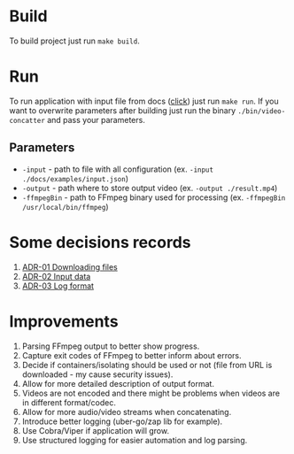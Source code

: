 # Build

To build project just run `make build`.

# Run

To run application with input file from docs ([click](./examples/input.json)) just run `make run`. If you want to overwrite parameters after building just run the binary `./bin/video-concatter` and pass your parameters.

## Parameters

* `-input` - path to file with all configuration (ex. `-input ./docs/examples/input.json`)
* `-output` - path where to store output video (ex. `-output ./result.mp4`)
* `-ffmpegBin` - path to FFmpeg binary used for processing (ex. `-ffmpegBin /usr/local/bin/ffmpeg`)

# Some decisions records

1. [ADR-01 Downloading files](./adr/adr_01_dowloading_files.md)
1. [ADR-02 Input data](./adr/adr_02_input_data.md)
1. [ADR-03 Log format](./adr/adr_03_log_format.md)

# Improvements

1. Parsing FFmpeg output to better show progress.
2. Capture exit codes of FFmpeg to better inform about errors.
3. Decide if containers/isolating should be used or not (file from URL is downloaded - my cause security issues).
4. Allow for more detailed description of output format.
5. Videos are not encoded and there might be problems when videos are in different format/codec.
6. Allow for more audio/video streams when concatenating.
7. Introduce better logging (uber-go/zap lib for example).
8. Use Cobra/Viper if application will grow.
9. Use structured logging for easier automation and log parsing.